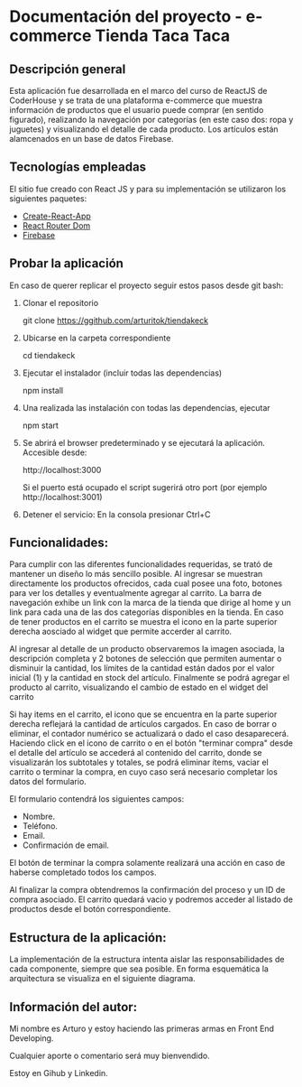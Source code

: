 # Documentación del proyecto - e-commerce Tienda Taca Taca

## Descripción general

Esta aplicación fue desarrollada en el marco del curso de ReactJS de CoderHouse y se trata de una plataforma e-commerce que muestra información de productos que el usuario puede comprar (en sentido figurado), realizando la navegación por categorías (en este caso dos: ropa y juguetes) y visualizando el detalle de cada producto.
Los artículos están alamcenados en un base de datos Firebase.

## Tecnologías empleadas

El sitio fue creado con React JS y para su implementación se utilizaron los siguientes paquetes:

- [Create-React-App](https://create-react-app.dev/docs/getting-started)
- [React Router Dom](https://reacttraining.com/react-router/web/guides/quick-start)
- [Firebase](https://firebase.google.com/)

## Probar la aplicación

En caso de querer replicar el proyecto seguir estos pasos desde git bash:

1. Clonar el repositorio

   git clone https://ggithub.com/arturitok/tiendakeck

2. Ubicarse en la carpeta correspondiente

   cd tiendakeck

3. Ejecutar el instalador (incluir todas las dependencias)

   npm install

4. Una realizada las instalación con todas las dependencias, ejecutar

   npm start

5. Se abrirá el browser predeterminado y se ejecutará la aplicación. Accesible desde:

   http://localhost:3000

   Si el puerto está ocupado el script sugerirá otro port (por ejemplo http://localhost:3001)

6. Detener el servicio:
   En la consola presionar Ctrl+C

## Funcionalidades:

Para cumplir con las diferentes funcionalidades requeridas, se trató de mantener un diseño lo más sencillo posible. Al ingresar se muestran directamente los productos ofrecidos, cada cual posee una foto, botones para ver los detalles y eventualmente agregar al carrito.
La barra de navegación exhibe un link con la marca de la tienda que dirige al home y un link para cada una de las dos categorías disponibles en la tienda.
En caso de tener productos en el carrito se muestra el icono en la parte superior derecha aosciado al widget que permite accerder al carrito.

Al ingresar al detalle de un producto observaremos la imagen asociada, la descripción completa y 2 botones de selección que permiten aumentar o disminuir la cantidad, los límites de la cantidad están dados por el valor inicial (1) y la cantidad en stock del artículo. Finalmente se podrá agregar el producto al carrito, visualizando el cambio de estado en el widget del carrito

Si hay items en el carrito, el icono que se encuentra en la parte superior derecha reflejará la cantidad de artículos cargados. En caso de borrar o eliminar, el contador numérico se actualizará o dado el caso desaparecerá.
Haciendo click en el icono de carrito o en el botón "terminar compra" desde el detalle del artículo se accederá al contenido del carrito, donde se visualizarán los subtotales y totales, se podrá eliminar ítems, vaciar el carrito o terminar la compra, en cuyo caso será necesario completar los datos del formulario.

El formulario contendrá los siguientes campos:

- Nombre.
- Teléfono.
- Email.
- Confirmación de email.

El botón de terminar la compra solamente realizará una acción en caso de haberse completado todos los campos.

Al finalizar la compra obtendremos la confirmación del proceso y un ID de compra asociado.
El carrito quedará vacio y podremos acceder al listado de productos desde el botón correspondiente.

## Estructura de la aplicación:

La implementación de la estructura intenta aislar las responsabilidades de cada componente, siempre que sea posible. En forma esquemática la arquitectura se visualiza en el siguiente diagrama.

## Información del autor:
Mi nombre es Arturo y estoy haciendo las primeras armas en Front End Developing.

Cualquier aporte o comentario será muy bienvendido.

Estoy en Gihub y Linkedin.

